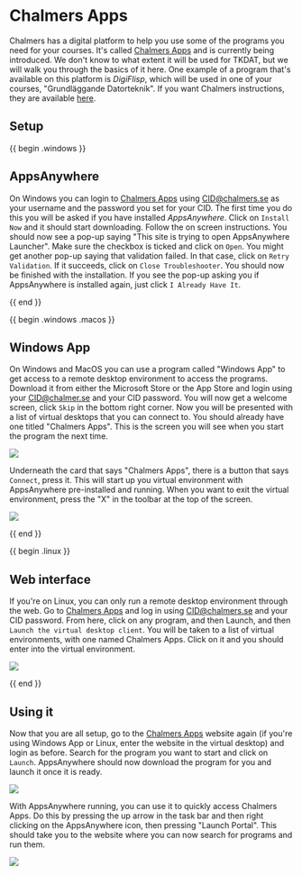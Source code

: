 # Chalmers Apps

Chalmers has a digital platform to help you use some of the programs you need
for your courses. It's called [Chalmers Apps](https://apps.chalmers.se) and is
currently being introduced. We don't know to what extent it will be used for
TKDAT, but we will walk you through the basics of it here. One example of a
program that's available on this platform is _DigiFlisp_, which will be used in
one of your courses, "Grundläggande Datorteknik". If you want
Chalmers instructions, they are available
[here](https://www.chalmers.se/utbildning/studentstod/it-support/kor-chalmers-programvaror-pa-din-egen-dator/).

## Setup

{{ begin .windows }}

## AppsAnywhere

On Windows you can login to [Chalmers Apps](https://apps.chalmers.se) using
CID@chalmers.se as your username and the password you set for your CID. The
first time you do this you will be asked if you have installed _AppsAnywhere_.
Click on `Install Now` and it should start downloading. Follow the on screen
instructions. You should now see a pop-up saying "This site is trying to open
AppsAnywhere Launcher". Make sure the checkbox is ticked and click on `Open`.
You might get another pop-up saying that validation failed. In that case, click
on `Retry Validation`. If it succeeds, click on `Close Troubleshooter`. You
should now be finished with the installation. If you see the pop-up asking you
if AppsAnywhere is installed again, just click `I Already Have It`.

{{ end }}

{{ begin .windows .macos }}

## Windows App

On Windows and MacOS you can use a program called "Windows App" to get access to
a remote desktop environment to access the programs. Download it from either the
Microsoft Store or the App Store and login using your CID@chalmer.se and your
CID password. You will now get a welcome screen, click `Skip` in the bottom
right corner. Now you will be presented with a list of virtual desktops that you
can connect to. You should already have one titled "Chalmers Apps". This is the
screen you will see when you start the program the next time.

![](/Assets/apps_anywhere/windows_app.png)

Underneath the card that says "Chalmers Apps", there is a button that says
`Connect`, press it. This will start up you virtual environment with
AppsAnywhere pre-installed and running. When you want to exit the virtual
environment, press the "X" in the toolbar at the top of the screen.

![](/Assets/apps_anywhere/desktop.png)

{{ end }}

{{ begin .linux }}

## Web interface

If you're on Linux, you can only run a remote desktop environment through the
web. Go to [Chalmers Apps](https://apps.chalmers.se) and log in using
CID@chalmers.se and your CID password. From here, click on any program, and then
Launch, and then `Launch the virtual desktop client`. You will be taken to a
list of virtual environments, with one named Chalmers Apps.
Click on it and you should enter into the virtual environment.

![](/Assets/apps_anywhere/web.png)

{{ end }}

## Using it

Now that you are all setup, go to the [Chalmers Apps](https://apps.chalmers.se)
website again (if you're using Windows App or Linux, enter the website in the
virtual desktop) and login as before. Search for the program you want to start
and click on `Launch`. AppsAnywhere should now download the program for you and
launch it once it is ready.

![](/Assets/apps_anywhere/launch.png)

With AppsAnywhere running, you can use it to quickly access Chalmers Apps.
Do this by pressing the up arrow in the task bar and then right clicking on the
AppsAnywhere icon, then pressing "Launch Portal". This should take you to the
website where you can now search for programs and run them.

![](/Assets/apps_anywhere/apps_anywhere.png)
